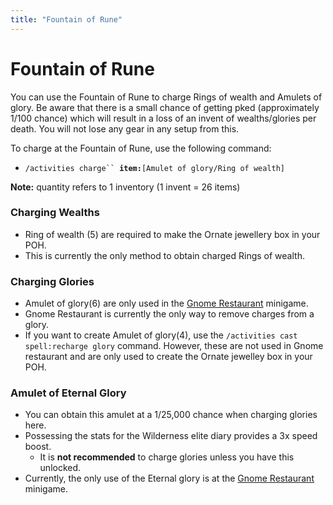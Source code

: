 ```yaml
---
title: "Fountain of Rune"
---
```


# Fountain of Rune

You can use the Fountain of Rune to charge Rings of wealth and Amulets of glory. Be aware that there is a small chance of getting pked (approximately 1/100 chance) which will result in a loss of an invent of wealths/glories per death. You will not lose any gear in any setup from this.

To charge at the Fountain of Rune, use the following command:

- `/activities charge`` `**`item:`**`[Amulet of glory/Ring of wealth]`

**Note:** quantity refers to 1 inventory (1 invent = 26 items)

### Charging Wealths

- Ring of wealth (5) are required to make the Ornate jewellery box in your POH.
- This is currently the only method to obtain charged Rings of wealth.

### Charging Glories

- Amulet of glory(6) are only used in the [Gnome Restaurant](https://wiki.oldschool.gg/minigames/gnome-restaurant) minigame.
- Gnome Restaurant is currently the only way to remove charges from a glory.
- If you want to create Amulet of glory(4), use the `/activities cast spell:recharge glory` command. However, these are not used in Gnome restaurant and are only used to create the Ornate jewelley box in your POH.

### Amulet of Eternal Glory

- You can obtain this amulet at a 1/25,000 chance when charging glories here.
- Possessing the stats for the Wilderness elite diary provides a 3x speed boost.
  - It is **not recommended** to charge glories unless you have this unlocked.
- Currently, the only use of the Eternal glory is at the [Gnome Restaurant](https://wiki.oldschool.gg/minigames/gnome-restaurant) minigame.
